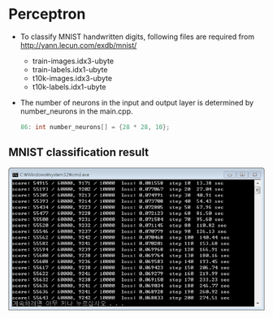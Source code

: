 # Perceptron

- To classify MNIST handwritten digits, following files are required from http://yann.lecun.com/exdb/mnist/
  - train-images.idx3-ubyte
  - train-labels.idx1-ubyte
  - t10k-images.idx3-ubyte
  - t10k-labels.idx1-ubyte

- The number of neurons in the input and output layer is determined by number_neurons in the main.cpp.
  ```C++
  86: int number_neurons[] = {28 * 28, 10};
  ```

## MNIST classification result
![result](/Perceptron/result.PNG)
